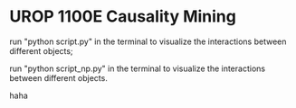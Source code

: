 # UROP 1100E Causality Mining

run "python script.py" in the terminal to visualize the interactions between different objects;

run "python script_np.py" in the terminal to visualize the interactions between different objects.


haha
